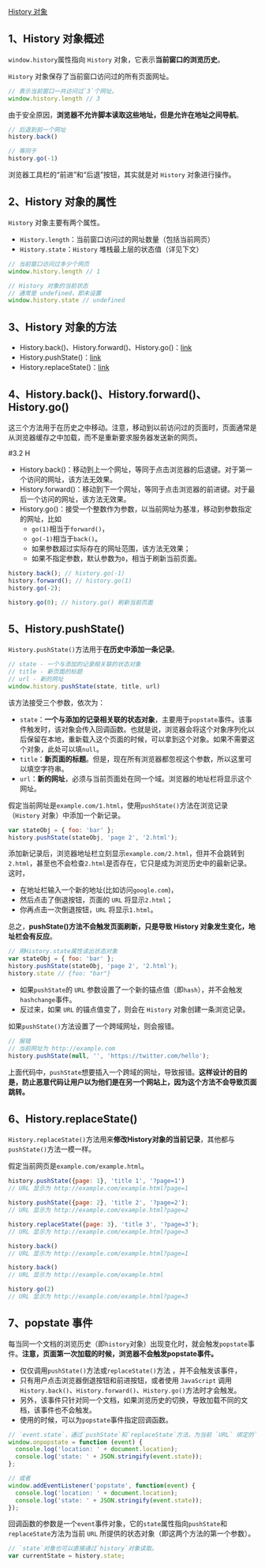 [History 对象](https://www.wangdoc.com/javascript/bom/history.html)

## 1、History 对象概述
`window.history`属性指向 `History` 对象，它表示**当前窗口的浏览历史**。

`History` 对象保存了当前窗口访问过的所有页面网址。
```js
// 表示当前窗口一共访问过`3`个网址。
window.history.length // 3
```
由于安全原因，**浏览器不允许脚本读取这些地址，但是允许在地址之间导航**。
```js
// 后退到前一个网址
history.back()

// 等同于
history.go(-1)
```
浏览器工具栏的“前进”和“后退”按钮，其实就是对 `History` 对象进行操作。
## 2、History 对象的属性
`History` 对象主要有两个属性。

- `History.length`：当前窗口访问过的网址数量（包括当前网页）
- `History.state`：`History` 堆栈最上层的状态值（详见下文）
```js
// 当前窗口访问过多少个网页
window.history.length // 1

// History 对象的当前状态
// 通常是 undefined，即未设置
window.history.state // undefined
```
## 3、History 对象的方法
- History.back()、History.forward()、History.go()：[link](./9-history.html#_3-1-history-back-、history-forward-、history-go)
- History.pushState()：[link](./9-history.html#_3-2-history-pushstate)
- History.replaceState()：[link](./9-history.html#_3-3-history-replacestate)

## 4、History.back()、History.forward()、History.go()
这三个方法用于在历史之中移动。注意，移动到以前访问过的页面时，页面通常是从浏览器缓存之中加载，而不是重新要求服务器发送新的网页。

#3.2 H
- History.back()：移动到上一个网址，等同于点击浏览器的后退键。对于第一个访问的网址，该方法无效果。
- History.forward()：移动到下一个网址，等同于点击浏览器的前进键。对于最后一个访问的网址，该方法无效果。
- History.go()：接受一个整数作为参数，以当前网址为基准，移动到参数指定的网址，比如
  - `go(1)`相当于`forward()`，
  - `go(-1)`相当于`back()`。
  - 如果参数超过实际存在的网址范围，该方法无效果；
  - 如果不指定参数，默认参数为`0`，相当于刷新当前页面。
```js
history.back(); // history.go(-1)
history.forward(); // history.go(1)
history.go(-2);

history.go(0); // history.go() 刷新当前页面
```
## 5、History.pushState()
`History.pushState()`方法用于**在历史中添加一条记录**。
```js
// state - 一个与添加的记录相关联的状态对象
// title - 新页面的标题
// url - 新的网址
window.history.pushState(state, title, url)
```
该方法接受三个参数，依次为：
- `state`：**一个与添加的记录相关联的状态对象**，主要用于`popstate`事件。该事件触发时，该对象会传入回调函数。也就是说，浏览器会将这个对象序列化以后保留在本地，重新载入这个页面的时候，可以拿到这个对象。如果不需要这个对象，此处可以填`null`。
- `title`：**新页面的标题**。但是，现在所有浏览器都忽视这个参数，所以这里可以填空字符串。
- `url`：**新的网址**，必须与当前页面处在同一个域。浏览器的地址栏将显示这个网址。

假定当前网址是`example.com/1.html`，使用`pushState()`方法在浏览记录（`History` 对象）中添加一个新记录。
```js
var stateObj = { foo: 'bar' };
history.pushState(stateObj, 'page 2', '2.html');
```
添加新记录后，浏览器地址栏立刻显示`example.com/2.html`，但并不会跳转到`2.html`，甚至也不会检查`2.html`是否存在，它只是成为浏览历史中的最新记录。这时，
- 在地址栏输入一个新的地址(比如访问`google.com`)，
- 然后点击了倒退按钮，页面的 `URL` 将显示`2.html`；
- 你再点击一次倒退按钮，`URL` 将显示`1.html`。

总之，**pushState()方法不会触发页面刷新，只是导致 History 对象发生变化，地址栏会有反应**。
```js
// 用History.state属性读出状态对象
var stateObj = { foo: 'bar' };
history.pushState(stateObj, 'page 2', '2.html');
history.state // {foo: "bar"}
```
- 如果`pushState`的 `URL` 参数设置了一个新的锚点值（即`hash`），并不会触发`hashchange`事件。
- 反过来，如果 `URL` 的锚点值变了，则会在 `History` 对象创建一条浏览记录。

如果`pushState()`方法设置了一个跨域网址，则会报错。
```js
// 报错
// 当前网址为 http://example.com
history.pushState(null, '', 'https://twitter.com/hello');
```
上面代码中，`pushState`想要插入一个跨域的网址，导致报错。**这样设计的目的是，防止恶意代码让用户以为他们是在另一个网站上，因为这个方法不会导致页面跳转。**
## 6、History.replaceState()
`History.replaceState()`方法用来**修改History对象的当前记录**，其他都与`pushState()`方法一模一样。

假定当前网页是`example.com/example.html`。
```js
history.pushState({page: 1}, 'title 1', '?page=1')
// URL 显示为 http://example.com/example.html?page=1

history.pushState({page: 2}, 'title 2', '?page=2');
// URL 显示为 http://example.com/example.html?page=2

history.replaceState({page: 3}, 'title 3', '?page=3');
// URL 显示为 http://example.com/example.html?page=3

history.back()
// URL 显示为 http://example.com/example.html?page=1

history.back()
// URL 显示为 http://example.com/example.html

history.go(2)
// URL 显示为 http://example.com/example.html?page=3
```
## 7、popstate 事件
每当同一个文档的浏览历史（即`history`对象）出现变化时，就会触发`popstate`事件。**注意，页面第一次加载的时候，浏览器不会触发popstate事件。**
- 仅仅调用`pushState()`方法或`replaceState()`方法 ，并不会触发该事件，
- 只有用户点击浏览器倒退按钮和前进按钮，或者使用 `JavaScript` 调用`History.back()`、`History.forward()`、`History.go()`方法时才会触发。
- 另外，该事件只针对同一个文档，如果浏览历史的切换，导致加载不同的文档，该事件也不会触发。
- 使用的时候，可以为`popstate`事件指定回调函数。
```js
// `event.state`，通过`pushState`和`replaceState`方法，为当前 `URL` 绑定的`state`对象
window.onpopstate = function (event) {
  console.log('location: ' + document.location);
  console.log('state: ' + JSON.stringify(event.state));
};

// 或者
window.addEventListener('popstate', function(event) {
  console.log('location: ' + document.location);
  console.log('state: ' + JSON.stringify(event.state));
});
```
回调函数的参数是一个`event`事件对象，它的`state`属性指向`pushState`和`replaceState`方法为当前 `URL` 所提供的状态对象（即这两个方法的第一个参数）。
```js
// `state`对象也可以直接通过`history`对象读取。
var currentState = history.state;
```
